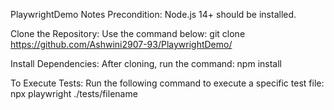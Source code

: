 PlaywrightDemo Notes
Precondition:
Node.js 14+ should be installed.

Clone the Repository:
Use the command below:
git clone https://github.com/Ashwini2907-93/PlaywrightDemo/

Install Dependencies:
After cloning, run the command:
npm install

To Execute Tests:
Run the following command to execute a specific test file:
npx playwright ./tests/filename
